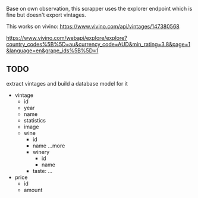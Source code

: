 Base on own observation, this scrapper uses the explorer endpoint which is fine but doesn't export vintages.

This works on vivino: https://www.vivino.com/api/vintages/147380568

https://www.vivino.com/webapi/explore/explore?country_codes%5B%5D=au&currency_code=AUD&min_rating=3.8&page=1&language=en&grape_ids%5B%5D=1

## TODO

extract vintages and build a database model for it

- vintage
  - id
  - year
  - name
  - statistics
  - image
  - wine
    - id
    - name
    ...more
    - winery
      - id
      - name
    - taste:
      ...
- price
  - id
  - amount
    
